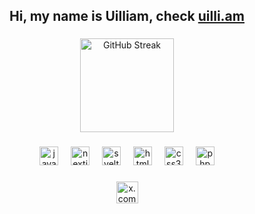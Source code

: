<h2 align="center">Hi, my name is Uilliam, check <a href="https://uilli.am" target="_blank">uilli.am</a> </h2>

###

<div align="center">
  <img src="https://streak-stats.demolab.com?user=UilliamHyseni&theme=nightowl&border_radius=5" alt="GitHub Streak" height="150" alt="streak graph"  />
</div>

###
###
###
<div align="center">
  <img src="https://cdn.jsdelivr.net/gh/devicons/devicon/icons/javascript/javascript-original.svg" height="30" alt="javascript logo"  />
  <img width="12" />
  <img src="https://cdn.jsdelivr.net/gh/devicons/devicon/icons/nextjs/nextjs-original.svg" height="30" alt="nextjs logo"  />
  <img width="12" />
  <img src="https://cdn.jsdelivr.net/gh/devicons/devicon/icons/svelte/svelte-original.svg" height="30" alt="svelte logo"  />
  <img width="12" />
  <img src="https://cdn.jsdelivr.net/gh/devicons/devicon/icons/html5/html5-original.svg" height="30" alt="html5 logo"  />
  <img width="12" />
  <img src="https://cdn.jsdelivr.net/gh/devicons/devicon/icons/css3/css3-original.svg" height="30" alt="css3 logo"  />
  <img width="12" />
  <img src="https://cdn.jsdelivr.net/gh/devicons/devicon/icons/figma/figma-original.svg" height="30" alt="php logo"  />
</div>

###
###
###
<div align="center">
  <a href="https://www.twitter.com/uilliamhyseni" target="_blank">
    <img src="https://img.shields.io/static/v1?message=(formerly twitter)&logo=x&label=&color=000000&logoColor=white&labelColor=&style=for-the-badge" height="35" alt="x.com logo"  />
  </a>
</div>

###
